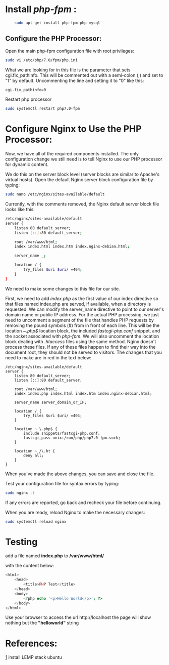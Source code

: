 # Install *php-fpm* :

```bash
	sudo apt-get install php-fpm php-mysql
```

## Configure the PHP Processor:

Open the main php-fpm configuration file with root privileges:

```bash
sudo vi /etc/php/7.0/fpm/php.ini
```

What we are looking for in this file is the parameter that sets cgi.fix_pathinfo. This will be commented out with a semi-colon (;) and set to "1" by default.
Uncommenting the line and setting it to "0" like this:

```bash
cgi.fix_pathinfo=0
```

Restart php processor

```bash
sudo systemctl restart php7.0-fpm
```

# Configure Nginx to Use the PHP Processor:

Now, we have all of the required components installed. The only configuration change we still need is to tell Nginx to use our PHP processor for dynamic content.

We do this on the server block level (server blocks are similar to Apache's virtual hosts). Open the default Nginx server block configuration file by typing:

```bash
sudo nano /etc/nginx/sites-available/default
```

Currently, with the comments removed, the Nginx default server block file looks like this:

```bash
/etc/nginx/sites-available/default
server {
    listen 80 default_server;
    listen [::]:80 default_server;

    root /var/www/html;
    index index.html index.htm index.nginx-debian.html;

    server_name _;

    location / {
        try_files $uri $uri/ =404;
    }
}
```

We need to make some changes to this file for our site.

First, we need to add *index.php* as the first value of our index directive so that files named index.php are served, if available, when a directory is requested.
We can modify the server_name directive to point to our server's domain name or public IP address.
For the actual PHP processing, we just need to uncomment a segment of the file that handles PHP requests by removing the pound symbols (#) from in front of each line. This will be the location *~\.php$* location block, the included *fastcgi-php.conf* snippet, and the socket associated with *php-fpm*.
We will also uncomment the location block dealing with *.htaccess* files using the same method. Nginx doesn't process these files. If any of these files happen to find their way into the document root, they should not be served to visitors.
The changes that you need to make are in red in the text below:

```
/etc/nginx/sites-available/default
server {
    listen 80 default_server;
    listen [::]:80 default_server;

    root /var/www/html;
    index index.php index.html index.htm index.nginx-debian.html;

    server_name server_domain_or_IP;

    location / {
        try_files $uri $uri/ =404;
    }

    location ~ \.php$ {
        include snippets/fastcgi-php.conf;
        fastcgi_pass unix:/run/php/php7.0-fpm.sock;
    }

    location ~ /\.ht {
        deny all;
    }
}
```

When you've made the above changes, you can save and close the file.

Test your configuration file for syntax errors by typing:

```bash
sudo nginx -t
```

If any errors are reported, go back and recheck your file before continuing.

When you are ready, reload Nginx to make the necessary changes:

```bash
sudo systemctl reload nginx
```


# Testing 

add a file named **index.php** to **/var/www/html/**

with the content below:

```php
<html>
	<head>
		<title>PHP Test</title>
	</head>
	<body>
		<?php echo '<p>Hello World</p>'; ?> 
	</body>
</html>
```

Use your browser to access the url http://localhost the page will show nothing but the **"helloworld"** string

# References:

[1](https://www.digitalocean.com/community/tutorials/how-to-install-linux-nginx-mysql-php-lemp-stack-in-ubuntu-16-04) install LEMP stack ubuntu